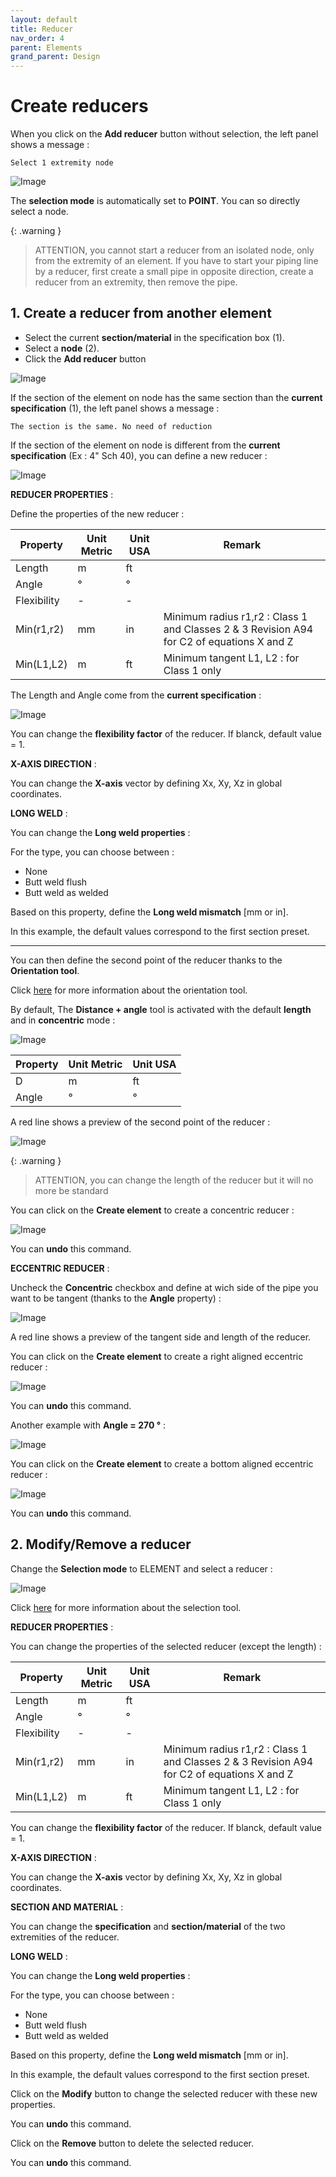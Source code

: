 ```yaml
---
layout: default
title: Reducer
nav_order: 4
parent: Elements
grand_parent: Design
---
```


# Create reducers

When you click on the **Add reducer** button without selection, the left panel shows a message :

    Select 1 extremity node

![Image](../../Images/Reducer1.jpg)

The **selection mode** is automatically set to **POINT**. You can so directly select a node.

{: .warning }
>ATTENTION, you cannot start a reducer from an isolated node, only from the extremity of an element. If you have to start your piping line by a reducer, first create a small pipe in opposite direction, create a reducer from an extremity, then remove the pipe.

## 1. Create a reducer from another element

- Select the current **section/material** in the specification box (1).
- Select a **node** (2).
- Click the **Add reducer** button

![Image](../../Images/Reducer2.jpg)

If the section of the element on node has the same section than the **current specification** (1), the left panel shows a message :

    The section is the same. No need of reduction

If the section of the element on node is different from the **current specification** (Ex : 4" Sch 40), you can define a new reducer :

![Image](../../Images/Reducer3.jpg)

**REDUCER PROPERTIES** :

Define the properties of the new reducer :

| Property | Unit Metric | Unit USA | Remark |
| -------- |  ---- | ---- | -- |
| Length |  m | ft |  |
| Angle | ° | ° |  |
| Flexibility | - | - |  |
| Min(r1,r2)  | mm | in | Minimum radius r1,r2 : Class 1 and Classes 2 & 3 Revision A94 for C2 of equations X and Z |
| Min(L1,L2)  | m | ft | Minimum tangent L1, L2 : for Class 1 only |

The Length and Angle come from the **current specification** :

![Image](../../Images/Reducer4.jpg)

You can change the **flexibility factor** of the reducer. If blanck, default value = 1.

**X-AXIS DIRECTION** :

You can change the **X-axis** vector by defining Xx, Xy, Xz in global coordinates.

**LONG WELD** :

You can change the **Long weld properties** :

For the type, you can choose between :

- None
- Butt weld flush
- Butt weld as welded

Based on this property, define the **Long weld mismatch** [mm or in].

In this example, the default values correspond to the first section preset.

---

You can then define the second point of the reducer thanks to the **Orientation tool**.

Click [here](https://documentation.metapiping.com/Design/Elements/Orientation.html) for more information about the orientation tool.

By default, The **Distance + angle** tool is activated with the default **length** and in **concentric** mode :

![Image](../../Images/Reducer5.jpg)

| Property | Unit Metric | Unit USA |
| -------- |  ---- | ---- |
| D |  m | ft |
| Angle | ° | ° |

A red line shows a preview of the second point of the reducer :

![Image](../../Images/Reducer6.jpg)

{: .warning }
>ATTENTION, you can change the length of the reducer but it will no more be standard

You can click on the **Create element** to create a concentric reducer :

![Image](../../Images/Reducer7.jpg)

You can **undo** this command.

**ECCENTRIC REDUCER** :

Uncheck the **Concentric** checkbox and define at wich side of the pipe you want to be tangent (thanks to the **Angle** property) :

![Image](../../Images/Reducer8.jpg)

A red line shows a preview of the tangent side and length of the reducer.

You can click on the **Create element** to create a right aligned eccentric reducer :

![Image](../../Images/Reducer9.jpg)

You can **undo** this command.

Another example with **Angle = 270 °** :

![Image](../../Images/Reducer10.jpg)

You can click on the **Create element** to create a bottom aligned eccentric reducer :

![Image](../../Images/Reducer11.jpg)

You can **undo** this command.

## 2. Modify/Remove a reducer

Change the **Selection mode** to ELEMENT and select a reducer :

![Image](../../Images/Reducer12.jpg)

Click [here](https://documentation.metapiping.com/Design/Selection.html) for more information about the selection tool.

**REDUCER PROPERTIES** :

You can change the properties of the selected reducer (except the length) :

| Property | Unit Metric | Unit USA | Remark |
| -------- |  ---- | ---- | -- |
| Length |  m | ft |  |
| Angle | ° | ° |  |
| Flexibility | - | - |  |
| Min(r1,r2)  | mm | in | Minimum radius r1,r2 : Class 1 and Classes 2 & 3 Revision A94 for C2 of equations X and Z |
| Min(L1,L2)  | m | ft | Minimum tangent L1, L2 : for Class 1 only |

You can change the **flexibility factor** of the reducer. If blanck, default value = 1.

**X-AXIS DIRECTION** :

You can change the **X-axis** vector by defining Xx, Xy, Xz in global coordinates.

**SECTION AND MATERIAL** :

You can change the **specification** and **section/material** of the two extremities of the reducer.

**LONG WELD** :

You can change the **Long weld properties** :

For the type, you can choose between :

- None
- Butt weld flush
- Butt weld as welded

Based on this property, define the **Long weld mismatch** [mm or in].

In this example, the default values correspond to the first section preset.

Click on the **Modify** button to change the selected reducer with these new properties.

You can **undo** this command.

Click on the **Remove** button to delete the selected reducer.

You can **undo** this command.